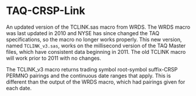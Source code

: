 # TAQ-CRSP-Link
An updated version of the TCLINK.sas macro from WRDS. The WRDS macro was last updated in 2010 and NYSE has since changed the TAQ specifications, so the macro no longer works properly. This new version, named `TCLINK_v3.sas`, works on the millisecond version of the TAQ Master files, which have consistent data beginning in 2011. The old TCLINK macro will work prior to 2011 with no changes.

The TCLINK_v3 macro returns trading symbol root-symbol suffix-CRSP PERMNO pairings and the continuous date ranges that apply. This is different than the output of the WRDS macro, which had pairings given for each date.
